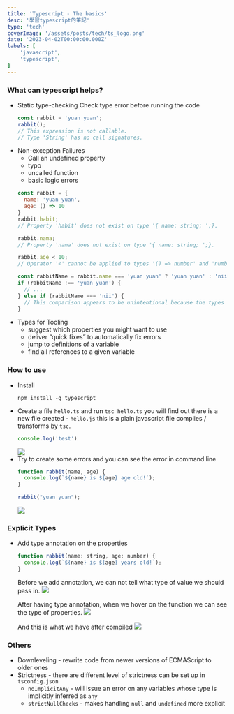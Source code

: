 ```yaml
---
title: 'Typescript - The basics'
desc: '學習typescript的筆記'
type: 'tech'
coverImage: '/assets/posts/tech/ts_logo.png'
date: '2023-04-02T00:00:00.000Z'
labels: [
    'javascript',
    'typescript',
]
---
```


### What can typescript helps?

- Static type-checking
  Check type error before running the code
  ```javascript
  const rabbit = 'yuan yuan';
  rabbit();
  // This expression is not callable.
  // Type 'String' has no call signatures.
  ```
- Non-exception Failures
  - Call an undefined property
  - typo
  - uncalled function
  - basic logic errors
  ```javascript
  const rabbit = {
    name: 'yuan yuan',
    age: () => 10
  }
  rabbit.habit;
  // Property 'habit' does not exist on type '{ name: string; ';}.

  rabbit.nama;
  // Property 'nama' does not exist on type '{ name: string; ';}.

  rabbit.age < 10;
  // Operator '<' cannot be applied to types '() => number' and 'number'.

  const rabbitName = rabbit.name === 'yuan yuan' ? 'yuan yuan' : 'nii'
  if (rabbitName !== 'yuan yuan') {
    // ...
  } else if (rabbitName === 'nii') {
    // This comparison appears to be unintentional because the types '"yuan yuan"' and '"nii"' have no overlap.
  }
  ```
- Types for Tooling
  - suggest which properties you might want to use
  - deliver “quick fixes” to automatically fix errors
  - jump to definitions of a variable
  - find all references to a given variable

### How to use
- Install
  ```shell
  npm install -g typescript
  ```
- Create a file `hello.ts` and run `tsc hello.ts` you will find out there is a new file created - `hello.js` this is a plain javascript file complies / transforms by `tsc`.
  ```javascript
  console.log('test')
  ```
  <img src='/assets/posts/tech/typescript_basics/typescript_basics_1.png'/>
- Try to create some errors and you can see the error in command line
  ```javascript
  function rabbit(name, age) {
    console.log(`${name} is ${age} age old!`);
  }
  
  rabbit("yuan yuan");
  ```
  <img src='/assets/posts/tech/typescript_basics/typescript_basics_2.png'/>

### Explicit Types
- Add type annotation on the properties
  ```javascript
  function rabbit(name: string, age: number) {
    console.log(`${name} is ${age} years old!`);
  }
  ```

  Before we add annotation, we can not tell what type of value we should pass in.
  <img src='/assets/posts/tech/typescript_basics/typescript_basics_3.png'/>

  After having type annotation, when we hover on the function we can see the type of properties.
  <img src='/assets/posts/tech/typescript_basics/typescript_basics_4.png'/>

  And this is what we have after compiled
  <img src='/assets/posts/tech/typescript_basics/typescript_basics_5.png'/>

### Others
- Downleveling - rewrite code from newer versions of ECMAScript to older ones
- Strictness - there are different level of strictness can be set up in `tsconfig.json`
  - `noImplicitAny` - will issue an error on any variables whose type is implicitly inferred as `any`
  - `strictNullChecks` - makes handling `null` and `undefined` more explicit